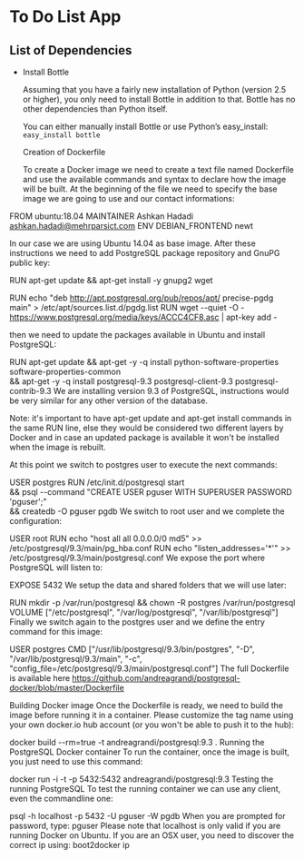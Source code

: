 # To Do List App

## List of Dependencies

- Install Bottle




  Assuming that you have a fairly new installation of Python (version 2.5 or higher), you only need to install Bottle in addition to that. Bottle has no other dependencies than Python itself.

  You can either manually install Bottle or use Python’s easy_install: `easy_install bottle`

  Creation of Dockerfile

  To create a Docker image we need to create a text file named Dockerfile and use the available commands and syntax to declare how the image will be built. At the beginning of the file we need to specify the base image we are going to use and our contact informations:

FROM ubuntu:18.04
MAINTAINER Ashkan Hadadi <ashkan.hadadi@mehrparsict.com>
ENV DEBIAN_FRONTEND newt

In our case we are using Ubuntu 14.04 as base image. After these instructions we need to add PostgreSQL package repository and GnuPG public key:

RUN apt-get update && apt-get install -y gnupg2 wget

RUN echo "deb http://apt.postgresql.org/pub/repos/apt/ precise-pgdg main" > /etc/apt/sources.list.d/pgdg.list
RUN wget --quiet -O - https://www.postgresql.org/media/keys/ACCC4CF8.asc | apt-key add -

then we need to update the packages available in Ubuntu and install PostgreSQL:

RUN apt-get update && apt-get -y -q install python-software-properties software-properties-common   
  && apt-get -y -q install postgresql-9.3 postgresql-client-9.3 postgresql-contrib-9.3
We are installing version 9.3 of PostgreSQL, instructions would be very similar for any other version of the database.

Note: it's important to have apt-get update and apt-get install commands in the same RUN line, else they would be considered two different layers by Docker and in case an updated package is available it won't be installed when the image is rebuilt.

At this point we switch to postgres user to execute the next commands:

USER postgres
RUN /etc/init.d/postgresql start   
  && psql --command "CREATE USER pguser WITH SUPERUSER PASSWORD 'pguser';"   
  && createdb -O pguser pgdb
We switch to root user and we complete the configuration:

USER root
RUN echo "host all  all    0.0.0.0/0  md5" >> /etc/postgresql/9.3/main/pg_hba.conf
RUN echo "listen_addresses='*'" >> /etc/postgresql/9.3/main/postgresql.conf
We expose the port where PostgreSQL will listen to:

EXPOSE 5432
We setup the data and shared folders that we will use later:

RUN mkdir -p /var/run/postgresql && chown -R postgres /var/run/postgresql
VOLUME  ["/etc/postgresql", "/var/log/postgresql", "/var/lib/postgresql"]
Finally we switch again to the postgres user and we define the entry command for this image:

USER postgres
CMD ["/usr/lib/postgresql/9.3/bin/postgres", "-D", "/var/lib/postgresql/9.3/main", "-c", "config_file=/etc/postgresql/9.3/main/postgresql.conf"]
The full Dockerfile is available here https://github.com/andreagrandi/postgresql-docker/blob/master/Dockerfile

Building Docker image
Once the Dockerfile is ready, we need to build the image before running it in a container. Please customize the tag name using your own docker.io hub account (or you won't be able to push it to the hub):

docker build --rm=true -t andreagrandi/postgresql:9.3 .
Running the PostgreSQL Docker container
To run the container, once the image is built, you just need to use this command:

docker run -i -t -p 5432:5432 andreagrandi/postgresql:9.3
Testing the running PostgreSQL
To test the running container we can use any client, even the commandline one:

psql -h localhost -p 5432 -U pguser -W pgdb
When you are prompted for password, type: pguser
Please note that localhost is only valid if you are running Docker on Ubuntu. If you are an OSX user, you need to discover the correct ip using: boot2docker ip